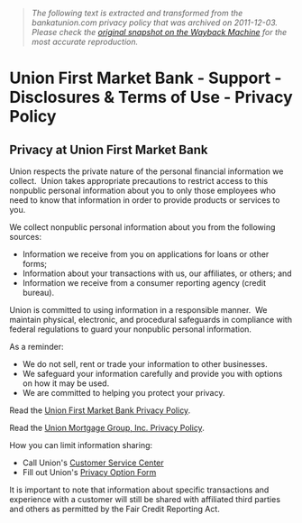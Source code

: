 > *The following text is extracted and transformed from the bankatunion.com privacy policy that was archived on 2011-12-03. Please check the [original snapshot on the Wayback Machine](https://web.archive.org/web/20111203230747id_/https%3A//www.bankatunion.com/home/support/disclosures/privacy) for the most accurate reproduction.*

# Union First Market Bank - Support - Disclosures & Terms of Use - Privacy Policy

## Privacy at Union First Market Bank

Union respects the private nature of the personal financial information we collect.  Union takes appropriate precautions to restrict access to this nonpublic personal information about you to only those employees who need to know that information in order to provide products or services to you.

We collect nonpublic personal information about you from the following sources:

  * Information we receive from you on applications for loans or other forms;
  * Information about your transactions with us, our affiliates, or others; and
  * Information we receive from a consumer reporting agency (credit bureau).



Union is committed to using information in a responsible manner.  We maintain physical, electronic, and procedural safeguards in compliance with federal regulations to guard your nonpublic personal information.

As a reminder:

  * We do not sell, rent or trade your information to other businesses.
  * We safeguard your information carefully and provide you with options on how it may be used.
  * We are committed to helping you protect your privacy.



Read the [Union First Market Bank Privacy Policy](https://web.archive.org/home/fiFiles/static/documents/Privacy_Notice.pdf).

Read the [Union Mortgage Group, Inc. Privacy Policy](https://web.archive.org/home/fiFiles/static/documents/Privacy_Notice_\(UMG\).pdf). 

How you can limit information sharing:

  * Call Union's [Customer Service Center](https://web.archive.org/home/support/customers/contact)
  * Fill out Union's [Privacy Option Form](https://web.archive.org/home/support/disclosures/privacy/form)



It is important to note that information about specific transactions and experience with a customer will still be shared with affiliated third parties and others as permitted by the Fair Credit Reporting Act.
